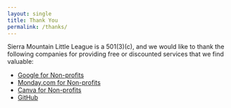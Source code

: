 ```yaml
---
layout: single
title: Thank You
permalink: /thanks/
---
```


Sierra Mountain Little League is a 501(3)(c), and we would like to thank the following
companies for providing free or discounted services that we find valuable:

* [Google for Non-profits](https://www.google.com/nonprofits/)
* [Monday.com for Non-profits](https://monday.com/nonprofits/)
* [Canva for Non-profits](https://www.canva.com/canva-for-nonprofits/)
* [GitHub ](https://github.com/)
